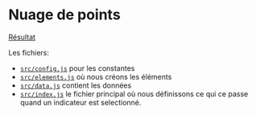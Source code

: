 # Nuage de points

[Résultat](https://unbiased-hobbies.surge.sh/)

Les fichiers:

* [`src/config.js`](https://github.com/idris-maps/exemple-nuage-de-points/blob/master/src/config.js) pour les constantes
* [`src/elements.js`](https://github.com/idris-maps/exemple-nuage-de-points/blob/master/src/elements.js) où nous créons les éléments
* [`src/data.js`](https://github.com/idris-maps/exemple-nuage-de-points/blob/master/src/data.js) contient les données
* [`src/index.js`](https://github.com/idris-maps/exemple-nuage-de-points/blob/master/src/index.js) le fichier principal où nous définissons ce qui ce passe quand un indicateur est selectionné.

